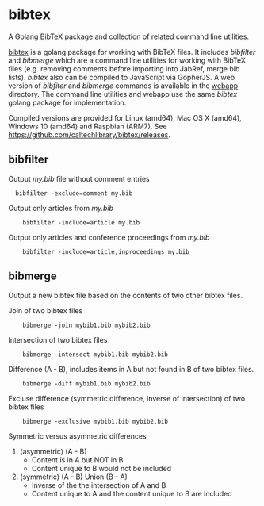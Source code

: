 
# bibtex

A Golang BibTeX package and collection of related command line utilities.

[bibtex](https://github.com/caltechlibrary/bibtex) is a golang package for working with BibTeX files. 
It includes *bibfilter* and *bibmerge* which are a command line utilities for working with BibTeX files
(e.g. removing comments before importing into JabRef, merge bib lists).  *bibtex* also can be compiled to 
JavaScript via GopherJS. A web version of *bibfiter* and *bibmerge* commands is available in the 
[webapp](webapp/) directory. The command line utilities and webapp use
the same *bibtex* golang package for implementation.

Compiled versions are provided for Linux (amd64), Mac OS X (amd64), Windows 10 (amd64) and Raspbian (ARM7). 
See https://github.com/caltechlibrary/bibtex/releases.



## bibfilter

Output _my.bib_ file without comment entries

```
  bibfilter -exclude=comment my.bib
```

Output only articles from _my.bib_

```
    bibfilter -include=article my.bib
```

Output only articles and conference proceedings from _my.bib_

```
    bibfilter -include=article,inproceedings my.bib
```

## bibmerge

Output a new bibtex file based on the contents of two other bibtex files.

Join of two bibtex files

```
    bibmerge -join mybib1.bib mybib2.bib
```

Intersection of two bibtex files

```
    bibmerge -intersect mybib1.bib mybib2.bib
```

Difference (A - B), includes items in A but not found in B of two bibtex files.

```
    bibmerge -diff mybib1.bib mybib2.bib
```

Excluse difference (symmetric difference, inverse of intersection) of two bibtex files

```
    bibmerge -exclusive mybib1.bib mybib2.bib
```

Symmetric versus asymmetric differences

1. (asymmetric) (A - B)
    + Content is in A but NOT in B
    + Content unique to B would not be included
2. (symmetric) (A - B) Union (B - A)
    + Inverse of the the intersection of A and B
    + Content unique to A and the content unique to B are included


